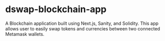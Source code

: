 # dswap-blockchain-app
A Blockchain application built using Next.js, Sanity, and Solidity. This app allows user to easily swap tokens and currencies between two connected Metamask wallets.
